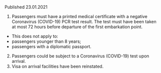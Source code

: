 Published 23.01.2021
1. Passengers must have a printed medical certificate with a negative Coronavirus (COVID-19) PCR test result. The test must have been taken at most 72 hours before departure of the first embarkation point.
- This does not apply to:
- passengers younger than 8 years;
- passengers with a diplomatic passport.
2. Passengers could be subject to a Coronavirus (COVID-19) test upon arrival.
3. Visa on arrival facilities have been reinstated.


